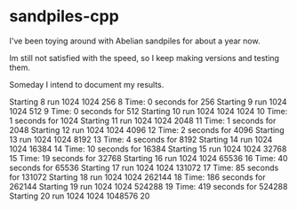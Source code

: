 # sandpiles-cpp

I've been toying around with Abelian sandpiles for about a year now. 

Im still not satisfied with the speed, so I keep making versions and testing them.

Someday I intend to document my results. 



Starting 8 run 1024 1024 256 8
Time: 0 seconds for 256
Starting 9 run 1024 1024 512 9
Time: 0 seconds for 512
Starting 10 run 1024 1024 1024 10
Time: 1 seconds for 1024
Starting 11 run 1024 1024 2048 11
Time: 1 seconds for 2048
Starting 12 run 1024 1024 4096 12
Time: 2 seconds for 4096
Starting 13 run 1024 1024 8192 13
Time: 4 seconds for 8192
Starting 14 run 1024 1024 16384 14
Time: 10 seconds for 16384
Starting 15 run 1024 1024 32768 15
Time: 19 seconds for 32768
Starting 16 run 1024 1024 65536 16
Time: 40 seconds for 65536
Starting 17 run 1024 1024 131072 17
Time: 85 seconds for 131072
Starting 18 run 1024 1024 262144 18
Time: 186 seconds for 262144
Starting 19 run 1024 1024 524288 19
Time: 419 seconds for 524288
Starting 20 run 1024 1024 1048576 20
